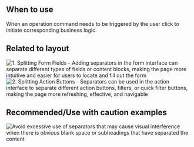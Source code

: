 ## When to use

When an operation command needs to be triggered by the user click to initiate corresponding business logic.

## Related to layout

![1. Splitting Form Fields - Adding separators in the form interface can separate different types of fields or content blocks, making the page more intuitive and easier for users to locate and fill out the form](01.en)
![2. Splitting Action Buttons - Separators can be used in the action interface to separate different action buttons, filters, or quick filter buttons, making the page more refreshing, effective, and navigable](02.en)

## Recommended/Use with caution examples

![Avoid excessive use of separators that may cause visual interference when there is obvious blank space or subheadings that have separated the content](03.en)
